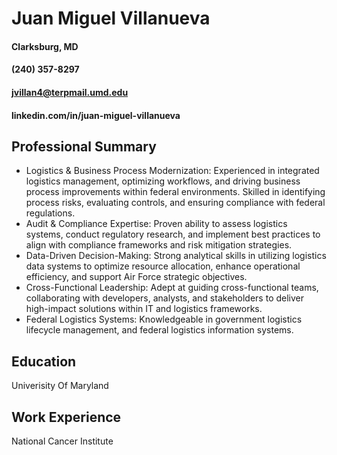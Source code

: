# Juan Miguel Villanueva

#### Clarksburg, MD 
#### (240) 357-8297
#### jvillan4@terpmail.umd.edu
#### linkedin.com/in/juan-miguel-villanueva

## Professional Summary
- Logistics & Business Process Modernization: Experienced in integrated logistics management, optimizing workflows, and driving
business process improvements within federal environments. Skilled in identifying process risks, evaluating controls, and ensuring
compliance with federal regulations.
- Audit & Compliance Expertise: Proven ability to assess logistics systems, conduct regulatory research, and implement best
practices to align with compliance frameworks and risk mitigation strategies.
- Data-Driven Decision-Making: Strong analytical skills in utilizing logistics data systems to optimize resource allocation, enhance
operational efficiency, and support Air Force strategic objectives.
- Cross-Functional Leadership: Adept at guiding cross-functional teams, collaborating with developers, analysts, and stakeholders
to deliver high-impact solutions within IT and logistics frameworks.
- Federal Logistics Systems: Knowledgeable in government logistics lifecycle management, and federal logistics information
systems.

## Education
Univerisity Of Maryland

## Work Experience
National Cancer Institute
